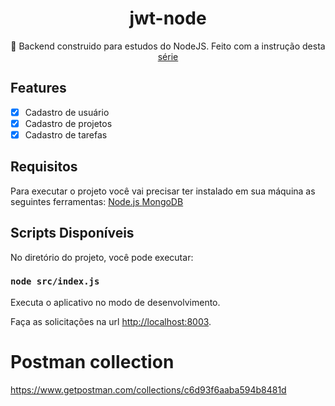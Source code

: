 <h1 align="center">jwt-node</h1>

<p align="center">🚀 Backend construido para estudos do NodeJS. Feito com a instrução desta <a href="https://www.youtube.com/playlist?list=PL85ITvJ7FLoiXVwHXeOsOuVppGbBzo2dp">série </a> </p>

## Features

- [x] Cadastro de usuário
- [x] Cadastro de projetos
- [x] Cadastro de tarefas

## Requisitos

Para executar o projeto você vai precisar ter instalado em sua máquina as seguintes ferramentas: <a href="https://nodejs.org/en/"> Node.js </a> <a href="https://www.mongodb.com/3"> MongoDB </a>

## Scripts Disponíveis

No diretório do projeto, você pode executar:

### `node src/index.js`

Executa o aplicativo no modo de desenvolvimento.<br />

Faça as solicitações na url [http://localhost:8003](http://localhost:8003).


# Postman collection 
https://www.getpostman.com/collections/c6d93f6aaba594b8481d
